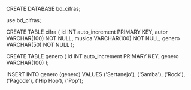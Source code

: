 CREATE DATABASE bd_cifras;


use bd_cifras;
  

CREATE TABLE
  cifra (
    id INT auto_increment PRIMARY KEY,
    autor VARCHAR(100) NOT NULL,
    musica VARCHAR(100) NOT NULL,
    genero VARCHAR(50) NOT NULL
  );
  
  

CREATE TABLE
  genero (
    id INT auto_increment PRIMARY KEY,
    genero VARCHAR(100)
  );
  
  

INSERT INTO
  genero (genero)
VALUES
  ('Sertanejo'),
  ('Samba'),
  ('Rock'),
  ('Pagode'),
  ('Hip Hop'),
  ('Pop');